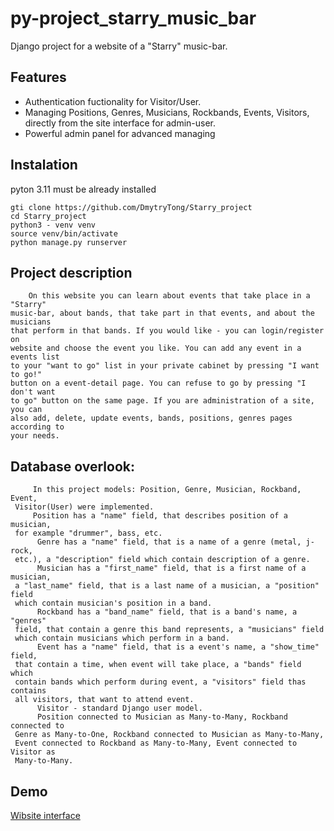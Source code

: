 # py-project_starry_music_bar

Django project for a website of a "Starry" music-bar.


## Features

* Authentication fuctionality for Visitor/User.
* Managing Positions, Genres, Musicians, Rockbands, Events, Visitors, directly from the site interface for admin-user.
* Powerful admin panel for advanced managing


## Instalation

pyton 3.11 must be already installed

```shell
gti clone https://github.com/DmytryTong/Starry_project
cd Starry_project
python3 - venv venv
source venv/bin/activate
python manage.py runserver
```

## Project description
```
    On this website you can learn about events that take place in a "Starry"
music-bar, about bands, that take part in that events, and about the musicians
that perform in that bands. If you would like - you can login/register on 
website and choose the event you like. You can add any event in a events list 
to your "want to go" list in your private cabinet by pressing "I want to go!"
button on a event-detail page. You can refuse to go by pressing "I don't want 
to go" button on the same page. If you are administration of a site, you can 
also add, delete, update events, bands, positions, genres pages according to 
your needs.
```
## Database overlook:
```
     In this project models: Position, Genre, Musician, Rockband, Event,
 Visitor(User) were implemented. 
     Position has a "name" field, that describes position of a musician, 
 for example "drummer", bass, etc.
      Genre has a "name" field, that is a name of a genre (metal, j-rock, 
 etc.), a "description" field which contain description of a genre.
      Musician has a "first_name" field, that is a first name of a musician, 
 a "last_name" field, that is a last name of a musician, a "position" field
 which contain musician's position in a band.
      Rockband has a "band_name" field, that is a band's name, a "genres" 
 field, that contain a genre this band represents, a "musicians" field 
 which contain musicians which perform in a band.
      Event has a "name" field, that is a event's name, a "show_time" field,
 that contain a time, when event will take place, a "bands" field which 
 contain bands which perform during event, a "visitors" field thas contains
 all visitors, that want to attend event.
      Visitor - standard Django user model.
      Position connected to Musician as Many-to-Many, Rockband connected to 
 Genre as Many-to-One, Rockband connected to Musician as Many-to-Many, 
 Event connected to Rockband as Many-to-Many, Event connected to Visitor as 
 Many-to-Many.
```

## Demo

[Wibsite interface](Demo.png)
